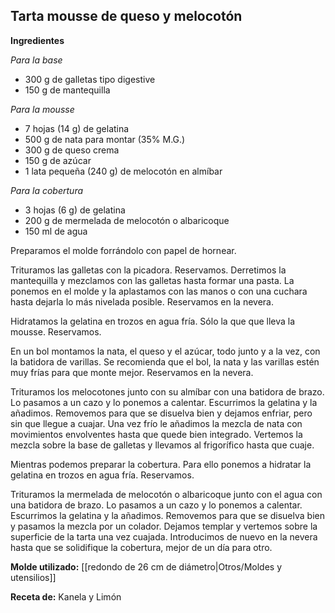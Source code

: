 ## Tarta mousse de queso y melocotón

**Ingredientes**

*Para la base*

- 300 g de galletas tipo digestive
- 150 g de mantequilla

*Para la mousse*

- 7 hojas (14 g) de gelatina
- 500 g de nata para montar (35% M.G.)
- 300 g de queso crema
- 150 g de azúcar
- 1 lata pequeña (240 g) de melocotón en almíbar

*Para la cobertura*

- 3 hojas (6 g) de gelatina
- 200 g de mermelada de melocotón o albaricoque
- 150 ml de agua

Preparamos el molde forrándolo con papel de hornear. 

Trituramos las galletas con la picadora. Reservamos. Derretimos la mantequilla y mezclamos con las galletas hasta formar una pasta. La ponemos en el molde y la aplastamos con las manos o con una cuchara hasta dejarla lo más nivelada posible. Reservamos en la nevera.

Hidratamos la gelatina en trozos en agua fría. Sólo la que que lleva la mousse. Reservamos.

En un bol montamos la nata, el queso y el azúcar, todo junto y a la vez, con la batidora de varillas. Se recomienda que el bol, la nata y las varillas estén muy frías para que monte mejor. Reservamos en la nevera.

Trituramos los melocotones junto con su almíbar con una batidora de brazo. Lo pasamos a un cazo y lo ponemos a calentar. Escurrimos la gelatina y la añadimos. Removemos para que se disuelva bien y dejamos enfriar, pero sin que llegue a cuajar. Una vez frío le añadimos la mezcla de nata con movimientos envolventes hasta que quede bien integrado. Vertemos la mezcla sobre la base de galletas y llevamos al frigorífico hasta que cuaje.

Mientras podemos preparar la cobertura. Para ello ponemos a hidratar la gelatina en trozos en agua fría. Reservamos.

Trituramos la mermelada de melocotón o albaricoque junto con el agua con una batidora de brazo. Lo pasamos a un cazo y lo ponemos a calentar. Escurrimos la gelatina y la añadimos. Removemos para que se disuelva bien y pasamos la mezcla por un colador. Dejamos templar y vertemos sobre la superficie de la tarta una vez cuajada. Introducimos de nuevo en la nevera hasta que se solidifique la cobertura, mejor de un día para otro.

**Molde utilizado:** [[redondo de 26 cm de diámetro|Otros/Moldes y utensilios]]

**Receta de:** Kanela y Limón